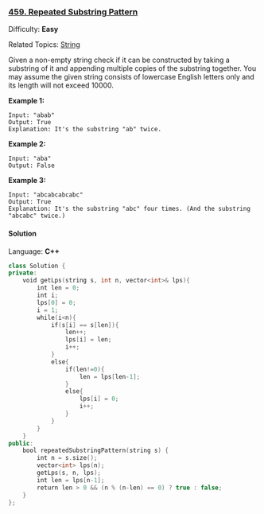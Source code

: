 ### [459\. Repeated Substring Pattern](https://leetcode.com/problems/repeated-substring-pattern/)

Difficulty: **Easy**

Related Topics: [String](https://leetcode.com/tag/string/)

Given a non-empty string check if it can be constructed by taking a substring of it and appending multiple copies of the substring together. You may assume the given string consists of lowercase English letters only and its length will not exceed 10000.

**Example 1:**

```
Input: "abab"
Output: True
Explanation: It's the substring "ab" twice.
```

**Example 2:**

```
Input: "aba"
Output: False
```

**Example 3:**

```
Input: "abcabcabcabc"
Output: True
Explanation: It's the substring "abc" four times. (And the substring "abcabc" twice.)
```

#### Solution

Language: **C++**

```c++
class Solution {
private:
    void getLps(string s, int n, vector<int>& lps){
        int len = 0;
        int i;
        lps[0] = 0;
        i = 1;
        while(i<n){
            if(s[i] == s[len]){
                len++;
                lps[i] = len;
                i++;
            }
            else{
                if(len!=0){
                    len = lps[len-1];
                }
                else{
                    lps[i] = 0;
                    i++;
                }
            }
        }
    }
public:
    bool repeatedSubstringPattern(string s) {
        int n = s.size();
        vector<int> lps(n);
        getLps(s, n, lps);
        int len = lps[n-1];
        return len > 0 && (n % (n-len) == 0) ? true : false;
    }
};
```
